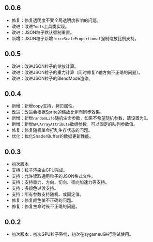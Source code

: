 ## 0.0.6
- 修复：修复透明度不受全局透明度影响的问题。
- 改进：改进`Tools`工具类实现。
- 改进：JSON粒子默认强制重置。
- 新增：JSON粒子新增`forceScaleProportional`强制缩放比例支持。

## 0.0.5
- 改进：改进JSON粒子的缩放计算。
- 改进：改进JSON粒子的重力计算（同时修复Y轴方向不正确的问题）。
- 改进：改进JSON粒子的BlendMode渲染。

## 0.0.4
- 新增：新增copy支持，拷贝属性。
- 改进：改进会根据Sprite的缩放比例而同步效果。
- 新增：新增`randomLife`随机生命参数，如果不希望随机参数，请设置为0。
- 新增：新增`GPUArrayAttribute`数组参数，可以固定的队列参数值。
- 修复：修复随机值会打乱生存状态的问题。
- 优化：优化ShaderBuffer的数据更新性能。

## 0.0.3
- 初次版本
- 支持：粒子渲染由GPU完成。
- 支持：允许读取通用粒子的JSON格式文件。
- 支持：支持重力、方向、切向、径向加速力等支持。
- 支持：多颜色过渡支持。
- 支持：所有参数支持随机、或固定值。
- 修复：修复颜色值不正确的问题。
- 修复：修复生命时长不正确的问题。

## 0.0.2
- 初次版本：初次GPU粒子系统，初次在zygameui进行测试使用。
